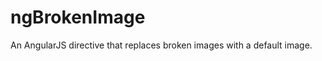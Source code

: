 ngBrokenImage
=============

An AngularJS directive that replaces broken images with a default image. 
